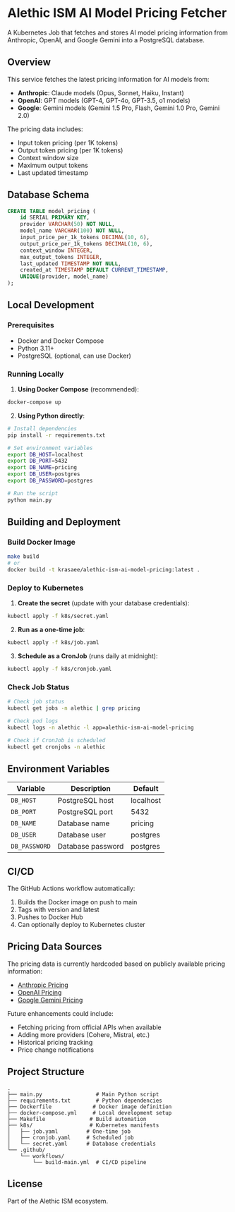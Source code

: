 # Alethic ISM AI Model Pricing Fetcher

A Kubernetes Job that fetches and stores AI model pricing information from Anthropic, OpenAI, and Google Gemini into a PostgreSQL database.

## Overview

This service fetches the latest pricing information for AI models from:
- **Anthropic**: Claude models (Opus, Sonnet, Haiku, Instant)
- **OpenAI**: GPT models (GPT-4, GPT-4o, GPT-3.5, o1 models)
- **Google**: Gemini models (Gemini 1.5 Pro, Flash, Gemini 1.0 Pro, Gemini 2.0)

The pricing data includes:
- Input token pricing (per 1K tokens)
- Output token pricing (per 1K tokens)
- Context window size
- Maximum output tokens
- Last updated timestamp

## Database Schema

```sql
CREATE TABLE model_pricing (
    id SERIAL PRIMARY KEY,
    provider VARCHAR(50) NOT NULL,
    model_name VARCHAR(100) NOT NULL,
    input_price_per_1k_tokens DECIMAL(10, 6),
    output_price_per_1k_tokens DECIMAL(10, 6),
    context_window INTEGER,
    max_output_tokens INTEGER,
    last_updated TIMESTAMP NOT NULL,
    created_at TIMESTAMP DEFAULT CURRENT_TIMESTAMP,
    UNIQUE(provider, model_name)
);
```

## Local Development

### Prerequisites
- Docker and Docker Compose
- Python 3.11+
- PostgreSQL (optional, can use Docker)

### Running Locally

1. **Using Docker Compose** (recommended):
```bash
docker-compose up
```

2. **Using Python directly**:
```bash
# Install dependencies
pip install -r requirements.txt

# Set environment variables
export DB_HOST=localhost
export DB_PORT=5432
export DB_NAME=pricing
export DB_USER=postgres
export DB_PASSWORD=postgres

# Run the script
python main.py
```

## Building and Deployment

### Build Docker Image

```bash
make build
# or
docker build -t krasaee/alethic-ism-ai-model-pricing:latest .
```

### Deploy to Kubernetes

1. **Create the secret** (update with your database credentials):
```bash
kubectl apply -f k8s/secret.yaml
```

2. **Run as a one-time job**:
```bash
kubectl apply -f k8s/job.yaml
```

3. **Schedule as a CronJob** (runs daily at midnight):
```bash
kubectl apply -f k8s/cronjob.yaml
```

### Check Job Status

```bash
# Check job status
kubectl get jobs -n alethic | grep pricing

# Check pod logs
kubectl logs -n alethic -l app=alethic-ism-ai-model-pricing

# Check if CronJob is scheduled
kubectl get cronjobs -n alethic
```

## Environment Variables

| Variable | Description | Default |
|----------|-------------|---------|
| `DB_HOST` | PostgreSQL host | localhost |
| `DB_PORT` | PostgreSQL port | 5432 |
| `DB_NAME` | Database name | pricing |
| `DB_USER` | Database user | postgres |
| `DB_PASSWORD` | Database password | postgres |

## CI/CD

The GitHub Actions workflow automatically:
1. Builds the Docker image on push to main
2. Tags with version and latest
3. Pushes to Docker Hub
4. Can optionally deploy to Kubernetes cluster

## Pricing Data Sources

The pricing data is currently hardcoded based on publicly available pricing information:
- [Anthropic Pricing](https://www.anthropic.com/pricing)
- [OpenAI Pricing](https://openai.com/api/pricing/)
- [Google Gemini Pricing](https://ai.google.dev/pricing)

Future enhancements could include:
- Fetching pricing from official APIs when available
- Adding more providers (Cohere, Mistral, etc.)
- Historical pricing tracking
- Price change notifications

## Project Structure

```
.
├── main.py                 # Main Python script
├── requirements.txt        # Python dependencies
├── Dockerfile             # Docker image definition
├── docker-compose.yml     # Local development setup
├── Makefile              # Build automation
├── k8s/                  # Kubernetes manifests
│   ├── job.yaml         # One-time job
│   ├── cronjob.yaml     # Scheduled job
│   └── secret.yaml      # Database credentials
└── .github/
    └── workflows/
        └── build-main.yml  # CI/CD pipeline
```

## License

Part of the Alethic ISM ecosystem.